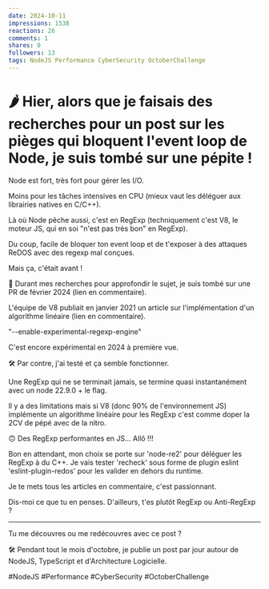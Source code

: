 ```yaml
---
date: 2024-10-11
impressions: 1538
reactions: 26
comments: 1
shares: 0
followers: 13
tags: NodeJS Performance CyberSecurity OctoberChallenge
---
```


# 🌶️ Hier, alors que je faisais des recherches pour un post sur les pièges qui bloquent l'event loop de Node, je suis tombé sur une pépite !

Node est fort, très fort pour gérer les I/O.

Moins pour les tâches intensives en CPU (mieux vaut les déléguer aux librairies natives en C/C++).

Là où Node pêche aussi, c'est en RegExp (techniquement c'est V8, le moteur JS, qui en soi "n'est pas très bon" en RegExp).

Du coup, facile de bloquer ton event loop et de t'exposer à des attaques ReDOS avec des regexp mal conçues.

Mais ça, c'était avant !

🥸 Durant mes recherches pour approfondir le sujet, je suis tombé sur une PR de février 2024 (lien en commentaire).

L'équipe de V8 publiait en janvier 2021 un article sur l'implémentation d'un algorithme linéaire (lien en commentaire).

"--enable-experimental-regexp-engine"

C'est encore expérimental en 2024 à première vue.

🛠️ Par contre, j'ai testé et ça semble fonctionner.

Une RegExp qui ne se terminait jamais, se termine quasi instantanément avec un node 22.9.0 + le flag.

Il y a des limitations mais si V8 (donc 90% de l'environnement JS) implémente un algorithme linéaire pour les RegExp c'est comme doper la 2CV de pépé avec de la nitro.

🙃 Des RegExp performantes en JS... Allô !!!

Bon en attendant, mon choix se porte sur 'node-re2' pour déléguer les RegExp à du C++.
Je vais tester 'recheck' sous forme de plugin eslint 'eslint-plugin-redos' pour les valider en dehors du runtime.

Je te mets tous les articles en commentaire, c'est passionnant.

Dis-moi ce que tu en penses. D'ailleurs, t'es plutôt RegExp ou Anti-RegExp ?

---

Tu me découvres ou me redécouvres avec ce post ?

🛠️ Pendant tout le mois d'octobre, je publie un post par jour autour de NodeJS, TypeScript et d'Architecture Logicielle.

#NodeJS #Performance #CyberSecurity #OctoberChallenge
